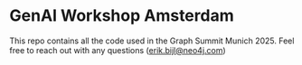 # GenAI Workshop Amsterdam

This repo contains all the code used in the Graph Summit Munich 2025. Feel free to reach out with any questions (erik.bijl@neo4j.com)
